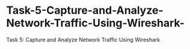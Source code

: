# Task-5-Capture-and-Analyze-Network-Traffic-Using-Wireshark-
Task 5: Capture and Analyze Network Traffic Using Wireshark 
